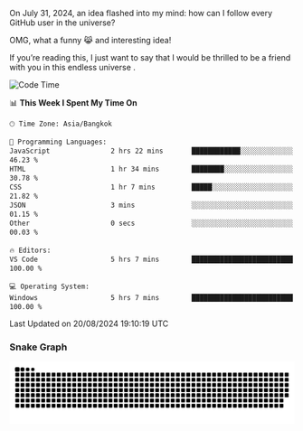 On July 31, 2024, an idea flashed into my mind: how can I follow every GitHub user in the universe?

OMG, what a funny 😹 and interesting idea!

If you’re reading this, I just want to say that I would be thrilled to be a friend with you in this endless universe . 


<!--START_SECTION:waka-->
![Code Time](http://img.shields.io/badge/Code%20Time-7%20hrs%2026%20mins-blue)

📊 **This Week I Spent My Time On** 

```text
🕑︎ Time Zone: Asia/Bangkok

💬 Programming Languages: 
JavaScript               2 hrs 22 mins       ████████████░░░░░░░░░░░░░   46.23 % 
HTML                     1 hr 34 mins        ████████░░░░░░░░░░░░░░░░░   30.78 % 
CSS                      1 hr 7 mins         █████░░░░░░░░░░░░░░░░░░░░   21.82 % 
JSON                     3 mins              ░░░░░░░░░░░░░░░░░░░░░░░░░   01.15 % 
Other                    0 secs              ░░░░░░░░░░░░░░░░░░░░░░░░░   00.03 % 

🔥 Editors: 
VS Code                  5 hrs 7 mins        █████████████████████████   100.00 % 

💻 Operating System: 
Windows                  5 hrs 7 mins        █████████████████████████   100.00 % 
```


 Last Updated on 20/08/2024 19:10:19 UTC
<!--END_SECTION:waka-->

### Snake Graph
![snake graph](https://github.com/tqlucitvn/tqlucitvn/blob/snake-graph-output/github-contribution-grid-snake.svg)
